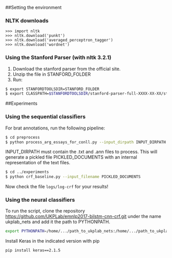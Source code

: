 ##Setting the environment

### NLTK downloads

```
>>> import nltk
>>> nltk.download('punkt')
>>> nltk.download('averaged_perceptron_tagger')
>>> nltk.download('wordnet')
```

### Using the Stanford Parser (with nltk 3.2.1)

1. Download the stanford parser from the official site.
2. Unzip the file in STANFORD_FOLDER
3. Run:
```bash
$ export STANFORDTOOLSDIR=STANFORD_FOLDER
$ export CLASSPATH=$STANFORDTOOLSDIR/stanford-parser-full-XXXX-XX-XX/stanford-parser.jar:$STANFORDTOOLSDIR/stanford-parser-full-XXXX-XX-XX/stanford-parser-3.6.0-models.jar:$STANFORDTOOLSDIR/stanford-parser-full-XXXX-XX-XX/slf4j-api.jar
```

##Experiments

### Using the sequential classifiers

For brat annotations, run the following pipeline:

```bash
$ cd preprocess
$ python process_arg_essays_for_conll.py --input_dirpath INPUT_DIRPATH --output_file PICKLED_DOCUMENTS
```

INPUT_DIRPATH must contain the .txt and .ann files to process. This will
generate a pickled file PICKLED_DOCUMENTS with an internal representation of the text
files.

```bash
$ cd ../experiments
$ python crf_baseline.py --input_filename PICKLED_DOCUMENTS
```

Now check the file `logs/log-crf` for your results!

### Using the neural classifiers

To run the script, clone the repository
https://github.com/UKPLab/emnlp2017-bilstm-cnn-crf.git
under the name ukplab_nets and add it the path to PYTHONPATH.

```bash
export PYTHONPATH=/home/.../path_to_ukplab_nets:/home/.../path_to_ukplab_nets/ukplab_nets
```

Install Keras in the indicated version with pip

```bash
pip install keras==2.1.5
```